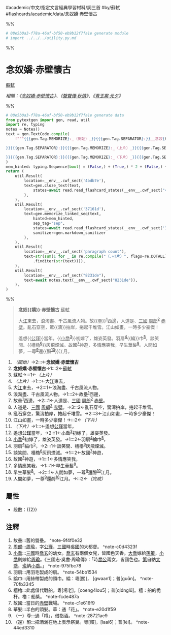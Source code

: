 #academic/中文/指定文言經典學習材料/詞三首 #by/蘇軾 #flashcards/academic/data/念奴嬌·赤壁懷古

%%
```Python
# 08e5b0a3-f78a-46af-bf50-eb9b12f7fa1e generate module
# import ../../../utility.py.md
```
%%

# 念奴嬌·赤壁懷古
<u>蘇軾</u>

_相關：《[念奴嬌·赤壁懷古](念奴嬌·赤壁懷古.md)》、《[聲聲慢·秋情](聲聲慢·秋情.md)》、《[青玉案·元夕](青玉案·元夕.md)》_

%%
```Python
# 08e5b0a3-f78a-46af-bf50-eb9b12f7fa1e generate data
from pytextgen import gen, read, util
import re, typing
notes = Notes()
text = gen.TextCode.compile(
	f"""{{{gen.Tag.MEMORIZE}:_（開始）_}}{{{gen.Tag.SEPARATOR}:}}__念奴{hard("嬌")}·赤壁懷古__{{{gen.Tag.TEXT}: }}{{{gen.Tag.SEPARATOR}:}}<u>蘇軾</u>{{{gen.Tag.TEXT}:

}}{{{gen.Tag.SEPARATOR}:}}{{{gen.Tag.MEMORIZE}:_（上片）_}}{{{gen.Tag.SEPARATOR}:}}大<u>江</u>東去，{{{gen.Tag.SEPARATOR}:}}浪淘盡、千古風流人物。{{{gen.Tag.SEPARATOR}:}}故{hard("壘")}{notes.embed('故壘', '舊的營壘。')}西邊，{{{gen.Tag.SEPARATOR}:}}人道是、<u>三國</u>&nbsp;<u>周郎</u>{notes.embed('<u>周郎</u>', '<u>周瑜</u>，字<u>公瑾</u>，<u>三國</u>時<u>吳國</u>的大都督。')}&nbsp;<u>赤壁</u>。{{{gen.Tag.SEPARATOR}:}}亂石穿空，驚{hard("濤")}拍岸，捲起千堆雪。{{{gen.Tag.SEPARATOR}:}}江山如畫，一時多少豪傑！{{{gen.Tag.TEXT}:

}}{{{gen.Tag.SEPARATOR}:}}{{{gen.Tag.MEMORIZE}:_（下片）_}}{{{gen.Tag.SEPARATOR}:}}遙想{hard("<u>公瑾</u>")}當年，{{{gen.Tag.SEPARATOR}:}}{hard(f"<u>小喬</u>{notes.embed('<u>小喬</u>', '<u>三國</u>時<u>喬玄</u>的幼女。<u>喬玄</u>有兩個女兒，皆國色天香。<u>大喬</u>嫁給<u>孫策</u>，<u>小喬</u>則嫁給<u>周瑜</u>。《三國志‧吳書‧周瑜傳》：「時<u>喬公</u>兩女，皆國色也。<u>策</u>自納<u>大喬</u>，<u>瑜</u>納<u>小喬</u>。」')}")}初嫁了，雄姿英發。{{{gen.Tag.SEPARATOR}:}}羽扇{notes.embed('羽扇', '用羽毛製成的扇。')}{hard("綸")}巾{notes.embed('綸巾', '用絲帶製成的頭巾。綸：粵[關]， [gwaan1]；普[ɡuɑ̄n]。')}，{{{gen.Tag.SEPARATOR}:}}談笑間、{hard(f"檣櫓{notes.embed('檣櫓', '此處借代戰船。粵[場老]，[coeng4lou5]；普[qiɑ́nɡlǔ]。檣：船的桅杆。櫓：船槳。')}")}灰飛煙滅。{{{gen.Tag.SEPARATOR}:}}故國{notes.embed('故國', '當日的<u>赤壁</u>戰場。')}神遊，{{{gen.Tag.SEPARATOR}:}}多情應笑我，{{{gen.Tag.SEPARATOR}:}}早生華髮{notes.embed('華髮', '半白的頭髮。華：通「花」。')}。{{{gen.Tag.SEPARATOR}:}}人間如夢，一尊{notes.embed('（一）尊', '通「樽」，借指酒。')}還{hard(f"酹{notes.embed('（還）酹', '把酒灑在地上表示祭奠。粵[賴]，[laai6]；普[lèi]。')}")}江月。{{{gen.Tag.SEPARATOR}:}}{{{gen.Tag.MEMORIZE}:_（完成）_}}"""
)
mem_hinted: typing.Sequence[bool] = (False,) + (True,) * 2 + (False,) + (True,) * 6 + (False,) + (True,) * 8 + (False,)
return (
	util.Result(
		location=__env__.cwf_sect('4bdb7e'),
		text=gen.cloze_text(text,
			states=await read.read_flashcard_states(__env__.cwf_sect("4bdb7e")),
		),
	),
	util.Result(
		location=__env__.cwf_sect('37161d'),
		text=gen.memorize_linked_seq(text,
			hinted=mem_hinted,
			sep_tag="sep",
			states=await read.read_flashcard_states(__env__.cwf_sect('37161d')),
			sanitizer=gen.markdown_sanitizer
		),
	),
	util.Result(
		location=__env__.cwf_sect('paragraph count'),
		text=str(sum(1 for _ in re.compile("（.+?片）", flags=re.DOTALL)
			.finditer(str(text)))),
	),
	util.Result(
		location=__env__.cwf_sect("8231de"),
		text=await notes.text(__env__.cwf_sect("8231de")),
	),
)
```
%%

<!--08e5b0a3-f78a-46af-bf50-eb9b12f7fa1e generate section="4bdb7e"--><!-- The following content is generated at 2023-03-09T21:28:03.544858+08:00. Any edits will be overridden! -->

> __念奴{{嬌}}·赤壁懷古__ <u>蘇軾</u>
>
> 大<u>江</u>東去，浪淘盡、千古風流人物。故{{壘}}<sup>[1](#^note-9f4f0e32)</sup>西邊，人道是、<u>三國</u>&nbsp;<u>周郎</u><sup>[2](#^note-c0d4323f)</sup>&nbsp;<u>赤壁</u>。亂石穿空，驚{{濤}}拍岸，捲起千堆雪。江山如畫，一時多少豪傑！
>
> 遙想{{<u>公瑾</u>}}當年，{{<u>小喬</u><sup>[3](#^note-975fbc78)</sup>}}初嫁了，雄姿英發。羽扇<sup>[4](#^note-54bb1534)</sup>{{綸}}巾<sup>[5](#^note-70fb3345)</sup>，談笑間、{{檣櫓<sup>[6](#^note-fcde487a)</sup>}}灰飛煙滅。故國<sup>[7](#^note-c1e616f9)</sup>神遊，多情應笑我，早生華髮<sup>[8](#^note-e20d1f59)</sup>。人間如夢，一尊<sup>[9](#^note-28721ae9)</sup>還{{酹<sup>[10](#^note-44ed3310)</sup>}}江月。 <!--SR:!2023-06-17,78,318!2024-02-04,256,338!2023-11-30,198,318!2023-12-22,216,318!2024-02-06,258,338!2023-12-17,215,318!2023-09-21,145,298!2023-10-02,152,298-->

<!--/08e5b0a3-f78a-46af-bf50-eb9b12f7fa1e-->

<!--08e5b0a3-f78a-46af-bf50-eb9b12f7fa1e generate section="37161d"--><!-- The following content is generated at 2023-03-09T21:28:03.530896+08:00. Any edits will be overridden! -->

1. _（開始）_→2:::←__念奴嬌·赤壁懷古__ <!--SR:!2023-11-24,395,258!2023-08-15,422,338-->
2. __念奴嬌·赤壁懷古__→1:::2←<u>蘇軾</u> <!--SR:!2024-03-20,335,254!2023-10-29,362,259-->
3. <u>蘇軾</u>→:::1←_（上片）_ <!--SR:!2023-08-05,412,330!2023-09-22,158,296-->
4. _（上片）_→1:::←大<u>江</u>東去， <!--SR:!2023-11-20,231,239!2024-05-13,571,319-->
5. 大<u>江</u>東去，→2:::1←浪淘盡、千古風流人物。 <!--SR:!2023-11-26,368,239!2024-12-23,667,279-->
6. 浪淘盡、千古風流人物。→1:::2←故壘<sup>[1](#^note-9f4f0e32)</sup>西邊， <!--SR:!2023-12-25,283,250!2023-11-24,306,210-->
7. 故壘<sup>[1](#^note-9f4f0e32)</sup>西邊，→2:::1←人道是、<u>三國</u>&nbsp;<u>周郎</u><sup>[2](#^note-c0d4323f)</sup>&nbsp;<u>赤壁</u>。 <!--SR:!2023-06-18,170,239!2024-06-09,519,259-->
8. 人道是、<u>三國</u>&nbsp;<u>周郎</u><sup>[2](#^note-c0d4323f)</sup>&nbsp;<u>赤壁</u>。→3:::2←亂石穿空，驚濤拍岸，捲起千堆雪。 <!--SR:!2024-06-17,526,259!2023-06-28,303,259-->
9. 亂石穿空，驚濤拍岸，捲起千堆雪。→2:::3←江山如畫，一時多少豪傑！ <!--SR:!2023-12-04,376,239!2023-08-21,209,219-->
10. 江山如畫，一時多少豪傑！→:::2←_（下片）_ <!--SR:!2024-05-20,578,316!2024-06-19,527,259-->
11. _（下片）_→1:::←遙想<u>公瑾</u>當年， <!--SR:!2024-05-10,497,259!2023-08-20,224,279-->
12. 遙想<u>公瑾</u>當年，→2:::1←<u>小喬</u><sup>[3](#^note-975fbc78)</sup>初嫁了，雄姿英發。 <!--SR:!2023-06-12,164,239!2023-06-30,311,270-->
13. <u>小喬</u><sup>[3](#^note-975fbc78)</sup>初嫁了，雄姿英發。→1:::2←羽扇<sup>[4](#^note-54bb1534)</sup>綸巾<sup>[5](#^note-70fb3345)</sup>， <!--SR:!2023-08-05,289,239!2023-11-18,394,259-->
14. 羽扇<sup>[4](#^note-54bb1534)</sup>綸巾<sup>[5](#^note-70fb3345)</sup>，→2:::1←談笑間、檣櫓<sup>[6](#^note-fcde487a)</sup>灰飛煙滅。 <!--SR:!2023-09-21,319,239!2023-06-16,168,239-->
15. 談笑間、檣櫓<sup>[6](#^note-fcde487a)</sup>灰飛煙滅。→1:::2←故國<sup>[7](#^note-c1e616f9)</sup>神遊， <!--SR:!2024-05-22,440,239!2023-10-08,189,199-->
16. 故國<sup>[7](#^note-c1e616f9)</sup>神遊，→1:::1←多情應笑我， <!--SR:!2023-12-12,409,259!2023-06-08,163,239-->
17. 多情應笑我，→1:::1←早生華髮<sup>[8](#^note-e20d1f59)</sup>。 <!--SR:!2024-06-08,518,259!2023-07-18,329,279-->
18. 早生華髮<sup>[8](#^note-e20d1f59)</sup>。→2:::1←人間如夢，一尊<sup>[9](#^note-28721ae9)</sup>還酹<sup>[10](#^note-44ed3310)</sup>江月。 <!--SR:!2023-11-28,371,239!2023-07-11,96,230-->
19. 人間如夢，一尊<sup>[9](#^note-28721ae9)</sup>還酹<sup>[10](#^note-44ed3310)</sup>江月。→:::2←_（完成）_ <!--SR:!2026-09-11,1253,330!2023-07-07,311,259-->

<!--/08e5b0a3-f78a-46af-bf50-eb9b12f7fa1e-->

## 屬性

- 段數：{{<!--08e5b0a3-f78a-46af-bf50-eb9b12f7fa1e generate section="paragraph count"--><!-- The following content is generated at 2023-03-01T10:52:41.455543+08:00. Any edits will be overridden! -->2<!--/08e5b0a3-f78a-46af-bf50-eb9b12f7fa1e-->}} <!--SR:!2023-06-02,65,318-->

## 注釋

<!--08e5b0a3-f78a-46af-bf50-eb9b12f7fa1e generate section="8231de"--><!-- The following content is generated at 2023-03-09T21:28:03.558821+08:00. Any edits will be overridden! -->

1. 故壘:::舊的營壘。 ^note-9f4f0e32 <!--SR:!2023-09-17,116,243!2023-05-25,55,303-->
2. <u>周郎</u>:::<u>周瑜</u>，字<u>公瑾</u>，<u>三國</u>時<u>吳國</u>的大都督。 ^note-c0d4323f <!--SR:!2023-07-08,59,250!2023-10-07,144,303-->
3. <u>小喬</u>:::<u>三國</u>時<u>喬玄</u>的幼女。<u>喬玄</u>有兩個女兒，皆國色天香。<u>大喬</u>嫁給<u>孫策</u>，<u>小喬</u>則嫁給<u>周瑜</u>。《三國志‧吳書‧周瑜傳》：「時<u>喬公</u>兩女，皆國色也。<u>策</u>自納<u>大喬</u>，<u>瑜</u>納<u>小喬</u>。」 ^note-975fbc78 <!--SR:!2023-06-23,30,184!2023-06-18,79,324-->
4. 羽扇:::用羽毛製成的扇。 ^note-54bb1534 <!--SR:!2023-10-25,158,301!2023-06-14,75,321-->
5. 綸巾:::用絲帶製成的頭巾。綸：粵[關]， [gwaan1]；普[ɡuɑ̄n]。 ^note-70fb3345 <!--SR:!2023-09-01,118,281!2023-06-15,76,321-->
6. 檣櫓:::此處借代戰船。粵[場老]，[coeng4lou5]；普[qiɑ́nɡlǔ]。檣：船的桅杆。櫓：船槳。 ^note-fcde487a <!--SR:!2023-06-02,51,244!2023-06-19,80,324-->
7. 故國:::當日的<u>赤壁</u>戰場。 ^note-c1e616f9 <!--SR:!2023-09-04,107,243!2023-11-06,170,303-->
8. 華髮:::半白的頭髮。華：通「花」。 ^note-e20d1f59 <!--SR:!2023-05-26,42,241!2023-06-16,77,321-->
9. （一）尊:::通「樽」，借指酒。 ^note-28721ae9 <!--SR:!2023-08-24,100,241!2024-01-03,224,321-->
10. （還）酹:::把酒灑在地上表示祭奠。粵[賴]，[laai6]；普[lèi]。 ^note-44ed3310 <!--SR:!2023-07-03,44,224!2024-01-17,238,324-->

<!--/08e5b0a3-f78a-46af-bf50-eb9b12f7fa1e-->
